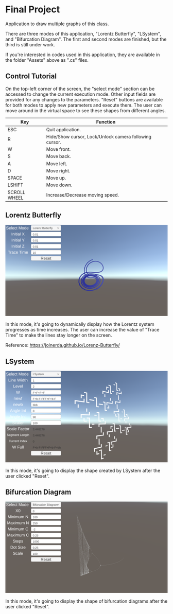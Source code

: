 # Final Project

Application to draw multiple graphs of this class.

There are three modes of this application, "Lorentz Butterfly", "LSystem", and "Bifurcation Diagram". The first and second modes are finished, but the third is still under work.

If you're interested in codes used in this application, they are available in the folder "Assets" above as ".cs" files.

## Control Tutorial

On the top-left corner of the screen, the "select mode" section can be accessed to change the current execution mode.
Other input fields are provided for any changes to the parameters.
"Reset" buttons are available for both modes to apply new parameters and execute them.
The user can move around in the virtual space to see these shapes from different angles.

| Key          | Function                                               |
| ------------ | ------------------------------------------------------ |
| ESC          | Quit application.                                      |
| R            | Hide/Show cursor, Lock/Unlock camera following cursor. |
| W            | Move front.                                            |
| S            | Move back.                                             |
| A            | Move left.                                             |
| D            | Move right.                                            |
| SPACE        | Move up.                                               |
| LSHIFT       | Move down.                                             |
| SCROLL WHEEL | Increase/Decrease moving speed.                        |


## Lorentz Butterfly

![](multimedia/Interface_1.png)

In this mode, it's going to dynamically display how the Lorentz system progresses as time increases.
The user can increase the value of "Trace Time" to make the lines stay longer on the screen.

Reference: <https://joinerda.github.io/Lorenz-Butterfly/>

## LSystem

![](multimedia/Interface_2.png)

In this mode, it's going to display the shape created by LSystem after the user clicked "Reset".

## Bifurcation Diagram

![](multimedia/Interface_3.png)

In this mode, it's going to display the shape of bifurcation diagrams after the user clicked "Reset".